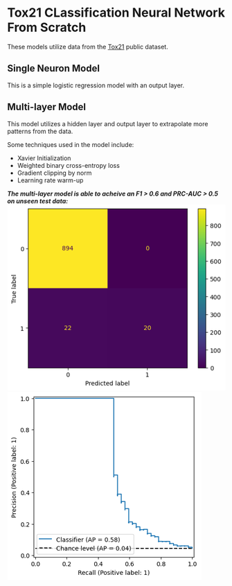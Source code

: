 # Tox21 CLassification Neural Network From Scratch
These models utilize data from the [Tox21](https://tripod.nih.gov/tox21/challenge/data.jsp#) public dataset.

## Single Neuron Model
This is a simple logistic regression model with an output layer.

## Multi-layer Model
This model utilizes a hidden layer and output layer to extrapolate more patterns from the data.  

Some techniques used in the model include:
- Xavier Initialization
- Weighted binary cross-entropy loss
- Gradient clipping by norm
- Learning rate warm-up

    

***The  multi-layer model is able to acheive an F1  > 0.6  and PRC-AUC > 0.5 on unseen test data:***
![alt text](image.png)
![alt text](image-1.png)
